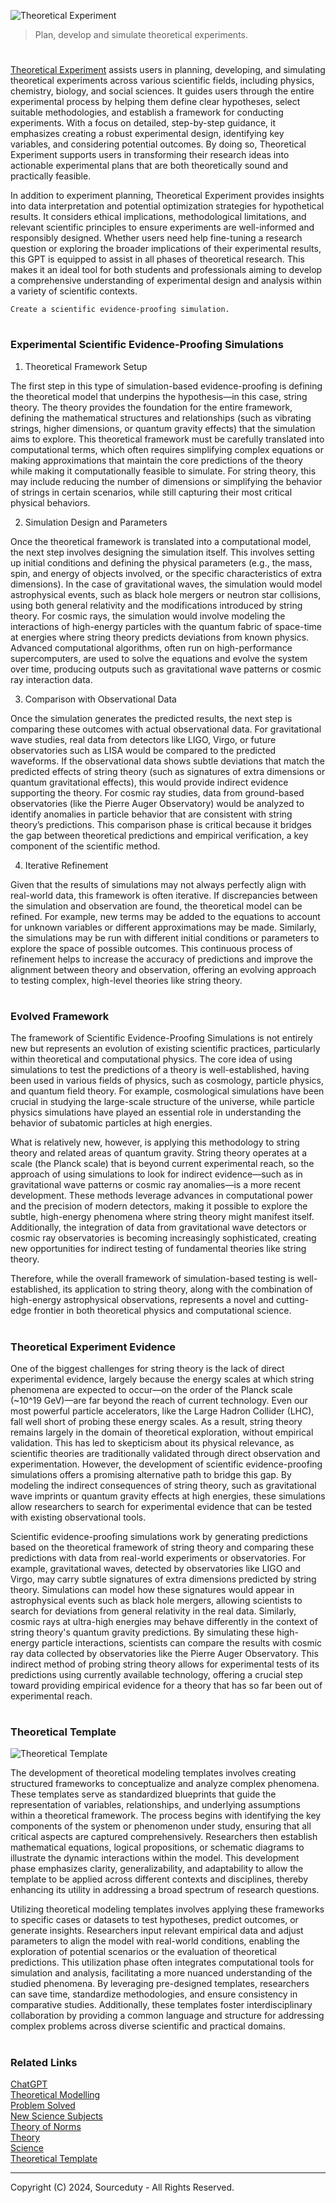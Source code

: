 ![Theoretical Experiment](https://github.com/user-attachments/assets/f97f1de1-8f54-4ab5-a9fa-8f476075c036)

> Plan, develop and simulate theoretical experiments.

#

[Theoretical Experiment](https://chatgpt.com/g/g-ruVQu0J6L-theoretical-experiment) assists users in planning, developing, and simulating theoretical experiments across various scientific fields, including physics, chemistry, biology, and social sciences. It guides users through the entire experimental process by helping them define clear hypotheses, select suitable methodologies, and establish a framework for conducting experiments. With a focus on detailed, step-by-step guidance, it emphasizes creating a robust experimental design, identifying key variables, and considering potential outcomes. By doing so, Theoretical Experiment supports users in transforming their research ideas into actionable experimental plans that are both theoretically sound and practically feasible.

In addition to experiment planning, Theoretical Experiment provides insights into data interpretation and potential optimization strategies for hypothetical results. It considers ethical implications, methodological limitations, and relevant scientific principles to ensure experiments are well-informed and responsibly designed. Whether users need help fine-tuning a research question or exploring the broader implications of their experimental results, this GPT is equipped to assist in all phases of theoretical research. This makes it an ideal tool for both students and professionals aiming to develop a comprehensive understanding of experimental design and analysis within a variety of scientific contexts.

```
Create a scientific evidence-proofing simulation.
```

#
### Experimental Scientific Evidence-Proofing Simulations

1. Theoretical Framework Setup

The first step in this type of simulation-based evidence-proofing is defining the theoretical model that underpins the hypothesis—in this case, string theory. The theory provides the foundation for the entire framework, defining the mathematical structures and relationships (such as vibrating strings, higher dimensions, or quantum gravity effects) that the simulation aims to explore. This theoretical framework must be carefully translated into computational terms, which often requires simplifying complex equations or making approximations that maintain the core predictions of the theory while making it computationally feasible to simulate. For string theory, this may include reducing the number of dimensions or simplifying the behavior of strings in certain scenarios, while still capturing their most critical physical behaviors.

2. Simulation Design and Parameters

Once the theoretical framework is translated into a computational model, the next step involves designing the simulation itself. This involves setting up initial conditions and defining the physical parameters (e.g., the mass, spin, and energy of objects involved, or the specific characteristics of extra dimensions). In the case of gravitational waves, the simulation would model astrophysical events, such as black hole mergers or neutron star collisions, using both general relativity and the modifications introduced by string theory. For cosmic rays, the simulation would involve modeling the interactions of high-energy particles with the quantum fabric of space-time at energies where string theory predicts deviations from known physics. Advanced computational algorithms, often run on high-performance supercomputers, are used to solve the equations and evolve the system over time, producing outputs such as gravitational wave patterns or cosmic ray interaction data.

3. Comparison with Observational Data

Once the simulation generates the predicted results, the next step is comparing these outcomes with actual observational data. For gravitational wave studies, real data from detectors like LIGO, Virgo, or future observatories such as LISA would be compared to the predicted waveforms. If the observational data shows subtle deviations that match the predicted effects of string theory (such as signatures of extra dimensions or quantum gravitational effects), this would provide indirect evidence supporting the theory. For cosmic ray studies, data from ground-based observatories (like the Pierre Auger Observatory) would be analyzed to identify anomalies in particle behavior that are consistent with string theory’s predictions. This comparison phase is critical because it bridges the gap between theoretical predictions and empirical verification, a key component of the scientific method.

4. Iterative Refinement

Given that the results of simulations may not always perfectly align with real-world data, this framework is often iterative. If discrepancies between the simulation and observation are found, the theoretical model can be refined. For example, new terms may be added to the equations to account for unknown variables or different approximations may be made. Similarly, the simulations may be run with different initial conditions or parameters to explore the space of possible outcomes. This continuous process of refinement helps to increase the accuracy of predictions and improve the alignment between theory and observation, offering an evolving approach to testing complex, high-level theories like string theory.

#
### Evolved Framework

The framework of Scientific Evidence-Proofing Simulations is not entirely new but represents an evolution of existing scientific practices, particularly within theoretical and computational physics. The core idea of using simulations to test the predictions of a theory is well-established, having been used in various fields of physics, such as cosmology, particle physics, and quantum field theory. For example, cosmological simulations have been crucial in studying the large-scale structure of the universe, while particle physics simulations have played an essential role in understanding the behavior of subatomic particles at high energies.

What is relatively new, however, is applying this methodology to string theory and related areas of quantum gravity. String theory operates at a scale (the Planck scale) that is beyond current experimental reach, so the approach of using simulations to look for indirect evidence—such as in gravitational wave patterns or cosmic ray anomalies—is a more recent development. These methods leverage advances in computational power and the precision of modern detectors, making it possible to explore the subtle, high-energy phenomena where string theory might manifest itself. Additionally, the integration of data from gravitational wave detectors or cosmic ray observatories is becoming increasingly sophisticated, creating new opportunities for indirect testing of fundamental theories like string theory.

Therefore, while the overall framework of simulation-based testing is well-established, its application to string theory, along with the combination of high-energy astrophysical observations, represents a novel and cutting-edge frontier in both theoretical physics and computational science.

#
### Theoretical Experiment Evidence

One of the biggest challenges for string theory is the lack of direct experimental evidence, largely because the energy scales at which string phenomena are expected to occur—on the order of the Planck scale (~10^19 GeV)—are far beyond the reach of current technology. Even our most powerful particle accelerators, like the Large Hadron Collider (LHC), fall well short of probing these energy scales. As a result, string theory remains largely in the domain of theoretical exploration, without empirical validation. This has led to skepticism about its physical relevance, as scientific theories are traditionally validated through direct observation and experimentation. However, the development of scientific evidence-proofing simulations offers a promising alternative path to bridge this gap. By modeling the indirect consequences of string theory, such as gravitational wave imprints or quantum gravity effects at high energies, these simulations allow researchers to search for experimental evidence that can be tested with existing observational tools.

Scientific evidence-proofing simulations work by generating predictions based on the theoretical framework of string theory and comparing these predictions with data from real-world experiments or observatories. For example, gravitational waves, detected by observatories like LIGO and Virgo, may carry subtle signatures of extra dimensions predicted by string theory. Simulations can model how these signatures would appear in astrophysical events such as black hole mergers, allowing scientists to search for deviations from general relativity in the real data. Similarly, cosmic rays at ultra-high energies may behave differently in the context of string theory's quantum gravity predictions. By simulating these high-energy particle interactions, scientists can compare the results with cosmic ray data collected by observatories like the Pierre Auger Observatory. This indirect method of probing string theory allows for experimental tests of its predictions using currently available technology, offering a crucial step toward providing empirical evidence for a theory that has so far been out of experimental reach.

#
### Theoretical Template

![Theoretical Template](https://github.com/user-attachments/assets/e9ade2c1-4f91-4f64-a434-503e40c4c040)

The development of theoretical modeling templates involves creating structured frameworks to conceptualize and analyze complex phenomena. These templates serve as standardized blueprints that guide the representation of variables, relationships, and underlying assumptions within a theoretical framework. The process begins with identifying the key components of the system or phenomenon under study, ensuring that all critical aspects are captured comprehensively. Researchers then establish mathematical equations, logical propositions, or schematic diagrams to illustrate the dynamic interactions within the model. This development phase emphasizes clarity, generalizability, and adaptability to allow the template to be applied across different contexts and disciplines, thereby enhancing its utility in addressing a broad spectrum of research questions.

Utilizing theoretical modeling templates involves applying these frameworks to specific cases or datasets to test hypotheses, predict outcomes, or generate insights. Researchers input relevant empirical data and adjust parameters to align the model with real-world conditions, enabling the exploration of potential scenarios or the evaluation of theoretical predictions. This utilization phase often integrates computational tools for simulation and analysis, facilitating a more nuanced understanding of the studied phenomena. By leveraging pre-designed templates, researchers can save time, standardize methodologies, and ensure consistency in comparative studies. Additionally, these templates foster interdisciplinary collaboration by providing a common language and structure for addressing complex problems across diverse scientific and practical domains.

#
### Related Links

[ChatGPT](https://github.com/sourceduty/ChatGPT)
<br>
[Theoretical Modelling](https://github.com/sourceduty/Theoretical_Modelling)
<br>
[Problem Solved](https://github.com/sourceduty/Problem_Solved)
<br>
[New Science Subjects](https://github.com/sourceduty/New_Science_Subjects)
<br>
[Theory of Norms](https://github.com/sourceduty/Theory_of_Norms)
<br>
[Theory](https://github.com/sourceduty/Theory)
<br>
[Science](https://github.com/sourceduty/Science)
<br>
[Theoretical Template](https://github.com/sourceduty/Theoretical_Template)

***
Copyright (C) 2024, Sourceduty - All Rights Reserved.
